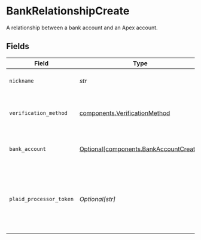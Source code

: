# BankRelationshipCreate

A relationship between a bank account and an Apex account.


## Fields

| Field                                                                                       | Type                                                                                        | Required                                                                                    | Description                                                                                 | Example                                                                                     |
| ------------------------------------------------------------------------------------------- | ------------------------------------------------------------------------------------------- | ------------------------------------------------------------------------------------------- | ------------------------------------------------------------------------------------------- | ------------------------------------------------------------------------------------------- |
| `nickname`                                                                                  | *str*                                                                                       | :heavy_check_mark:                                                                          | The nickname of the bank relationship.                                                      | My Primary Bank                                                                             |
| `verification_method`                                                                       | [components.VerificationMethod](../../models/components/verificationmethod.md)              | :heavy_check_mark:                                                                          | The verification method of the bank relationship.                                           | MICRO_DEPOSIT                                                                               |
| `bank_account`                                                                              | [Optional[components.BankAccountCreate]](../../models/components/bankaccountcreate.md)      | :heavy_minus_sign:                                                                          | A representation of a bank account.                                                         |                                                                                             |
| `plaid_processor_token`                                                                     | *Optional[str]*                                                                             | :heavy_minus_sign:                                                                          | A processor token from Plaid (vendor). Required if using `PLAID_TOKEN` verification method. | processor-sandbox-b03434a75-801-4000-990c-eb404cc                                           |